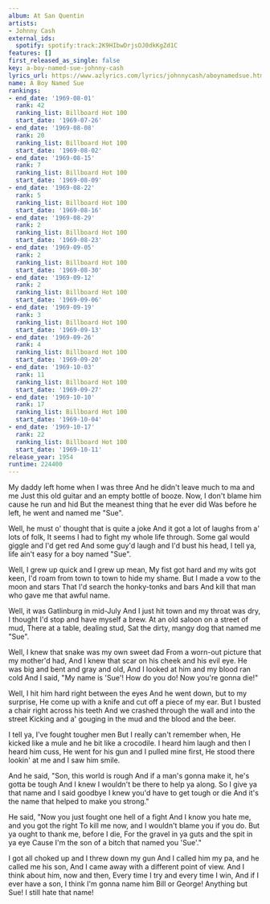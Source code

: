 ```yaml
---
album: At San Quentin
artists:
- Johnny Cash
external_ids:
  spotify: spotify:track:2K9HIbwDrjsOJ0dkKgZd1C
features: []
first_released_as_single: false
key: a-boy-named-sue-johnny-cash
lyrics_url: https://www.azlyrics.com/lyrics/johnnycash/aboynamedsue.html
name: A Boy Named Sue
rankings:
- end_date: '1969-08-01'
  rank: 42
  ranking_list: Billboard Hot 100
  start_date: '1969-07-26'
- end_date: '1969-08-08'
  rank: 20
  ranking_list: Billboard Hot 100
  start_date: '1969-08-02'
- end_date: '1969-08-15'
  rank: 7
  ranking_list: Billboard Hot 100
  start_date: '1969-08-09'
- end_date: '1969-08-22'
  rank: 5
  ranking_list: Billboard Hot 100
  start_date: '1969-08-16'
- end_date: '1969-08-29'
  rank: 2
  ranking_list: Billboard Hot 100
  start_date: '1969-08-23'
- end_date: '1969-09-05'
  rank: 2
  ranking_list: Billboard Hot 100
  start_date: '1969-08-30'
- end_date: '1969-09-12'
  rank: 2
  ranking_list: Billboard Hot 100
  start_date: '1969-09-06'
- end_date: '1969-09-19'
  rank: 3
  ranking_list: Billboard Hot 100
  start_date: '1969-09-13'
- end_date: '1969-09-26'
  rank: 4
  ranking_list: Billboard Hot 100
  start_date: '1969-09-20'
- end_date: '1969-10-03'
  rank: 11
  ranking_list: Billboard Hot 100
  start_date: '1969-09-27'
- end_date: '1969-10-10'
  rank: 17
  ranking_list: Billboard Hot 100
  start_date: '1969-10-04'
- end_date: '1969-10-17'
  rank: 22
  ranking_list: Billboard Hot 100
  start_date: '1969-10-11'
release_year: 1954
runtime: 224400
---
```

My daddy left home when I was three 
And he didn't leave much to ma and me 
Just this old guitar and an empty bottle of booze. 
Now, I don't blame him cause he run and hid 
But the meanest thing that he ever did 
Was before he left, he went and named me "Sue". 

Well, he must o' thought that is quite a joke 
And it got a lot of laughs from a' lots of folk, 
It seems I had to fight my whole life through. 
Some gal would giggle and I'd get red 
And some guy'd laugh and I'd bust his head, 
I tell ya, life ain't easy for a boy named "Sue". 

Well, I grew up quick and I grew up mean, 
My fist got hard and my wits got keen, 
I'd roam from town to town to hide my shame. 
But I made a vow to the moon and stars 
That I'd search the honky-tonks and bars 
And kill that man who gave me that awful name. 

Well, it was Gatlinburg in mid-July 
And I just hit town and my throat was dry, 
I thought I'd stop and have myself a brew. 
At an old saloon on a street of mud, 
There at a table, dealing stud, 
Sat the dirty, mangy dog that named me "Sue". 

Well, I knew that snake was my own sweet dad 
From a worn-out picture that my mother'd had, 
And I knew that scar on his cheek and his evil eye. 
He was big and bent and gray and old, 
And I looked at him and my blood ran cold 
And I said, "My name is 'Sue'! How do you do! 
Now you're gonna die!" 

Well, I hit him hard right between the eyes 
And he went down, but to my surprise, 
He come up with a knife and cut off a piece of my ear. 
But I busted a chair right across his teeth 
And we crashed through the wall and into the street 
Kicking and a' gouging in the mud and the blood and the beer. 

I tell ya, I've fought tougher men 
But I really can't remember when, 
He kicked like a mule and he bit like a crocodile. 
I heard him laugh and then I heard him cuss, 
He went for his gun and I pulled mine first, 
He stood there lookin' at me and I saw him smile. 

And he said, "Son, this world is rough 
And if a man's gonna make it, he's gotta be tough 
And I knew I wouldn't be there to help ya along. 
So I give ya that name and I said goodbye 
I knew you'd have to get tough or die 
And it's the name that helped to make you strong." 

He said, "Now you just fought one hell of a fight 
And I know you hate me, and you got the right 
To kill me now, and I wouldn't blame you if you do. 
But ya ought to thank me, before I die, 
For the gravel in ya guts and the spit in ya eye 
Cause I'm the son of a bitch that named you 'Sue'." 

I got all choked up and I threw down my gun 
And I called him my pa, and he called me his son, 
And I came away with a different point of view. 
And I think about him, now and then, 
Every time I try and every time I win, 
And if I ever have a son, I think I'm gonna name him 
Bill or George! Anything but Sue! I still hate that name!

